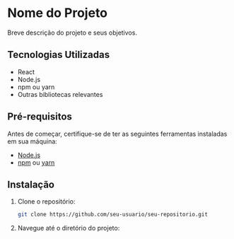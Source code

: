 # Nome do Projeto

Breve descrição do projeto e seus objetivos.

## Tecnologias Utilizadas

- React
- Node.js
- npm ou yarn
- Outras bibliotecas relevantes

## Pré-requisitos

Antes de começar, certifique-se de ter as seguintes ferramentas instaladas em sua máquina:

- [Node.js](https://nodejs.org/)
- [npm](https://www.npmjs.com/) ou [yarn](https://yarnpkg.com/)

## Instalação

1. Clone o repositório:

   ```bash
   git clone https://github.com/seu-usuario/seu-repositorio.git

2. Navegue até o diretório do projeto:

   ```cd seu-repositorio

